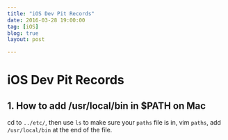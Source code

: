 ```yaml
---
title: "iOS Dev Pit Records"
date: 2016-03-28 19:00:00
tag: [iOS]
blog: true
layout: post

---
```


# iOS Dev Pit Records

## 1. How to add /usr/local/bin in $PATH on Mac

cd to `../etc/`, then use `ls` to make sure your `paths` file is in, vim `paths`, add `/usr/local/bin` at the end of the file.